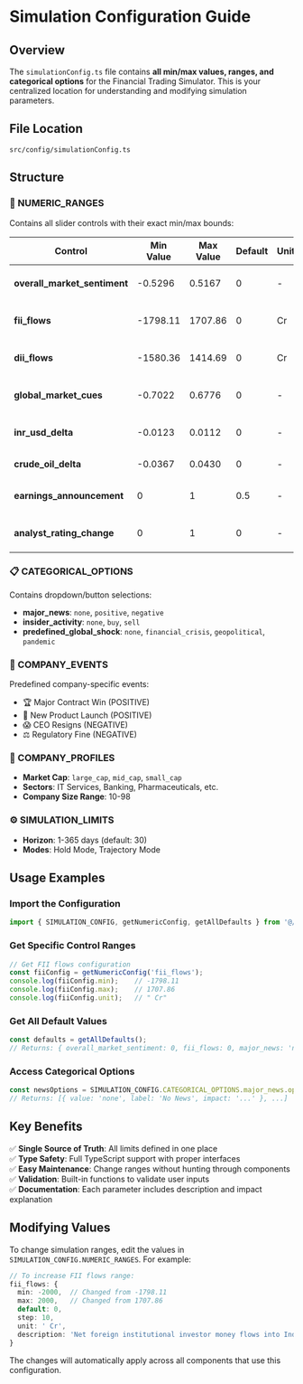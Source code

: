 # Simulation Configuration Guide

## Overview
The `simulationConfig.ts` file contains **all min/max values, ranges, and categorical options** for the Financial Trading Simulator. This is your centralized location for understanding and modifying simulation parameters.

## File Location
```
src/config/simulationConfig.ts
```

## Structure

### 🔢 NUMERIC_RANGES
Contains all slider controls with their exact min/max bounds:

| Control | Min Value | Max Value | Default | Unit | Description |
|---------|-----------|-----------|---------|------|-------------|
| **overall_market_sentiment** | -0.5296 | 0.5167 | 0 | - | Market confidence levels |
| **fii_flows** | -1798.11 | 1707.86 | 0 | Cr | Foreign institutional flows |
| **dii_flows** | -1580.36 | 1414.69 | 0 | Cr | Domestic institutional flows |
| **global_market_cues** | -0.7022 | 0.6776 | 0 | - | International market impact |
| **inr_usd_delta** | -0.0123 | 0.0112 | 0 | - | Currency exchange changes |
| **crude_oil_delta** | -0.0367 | 0.0430 | 0 | - | Oil price impact |
| **earnings_announcement** | 0 | 1 | 0.5 | - | Earnings event probability |
| **analyst_rating_change** | 0 | 1 | 0 | - | Rating change impact |

### 📋 CATEGORICAL_OPTIONS
Contains dropdown/button selections:

- **major_news**: `none`, `positive`, `negative`
- **insider_activity**: `none`, `buy`, `sell`  
- **predefined_global_shock**: `none`, `financial_crisis`, `geopolitical`, `pandemic`

### 🎯 COMPANY_EVENTS
Predefined company-specific events:
- 🏆 Major Contract Win (POSITIVE)
- 🚀 New Product Launch (POSITIVE)
- 😱 CEO Resigns (NEGATIVE)
- ⚖️ Regulatory Fine (NEGATIVE)

### 🏢 COMPANY_PROFILES
- **Market Cap**: `large_cap`, `mid_cap`, `small_cap`
- **Sectors**: IT Services, Banking, Pharmaceuticals, etc.
- **Company Size Range**: 10-98

### ⚙️ SIMULATION_LIMITS
- **Horizon**: 1-365 days (default: 30)
- **Modes**: Hold Mode, Trajectory Mode

## Usage Examples

### Import the Configuration
```typescript
import { SIMULATION_CONFIG, getNumericConfig, getAllDefaults } from '@/config/simulationConfig';
```

### Get Specific Control Ranges
```typescript
// Get FII flows configuration
const fiiConfig = getNumericConfig('fii_flows');
console.log(fiiConfig.min);    // -1798.11
console.log(fiiConfig.max);    // 1707.86
console.log(fiiConfig.unit);   // " Cr"
```

### Get All Default Values
```typescript
const defaults = getAllDefaults();
// Returns: { overall_market_sentiment: 0, fii_flows: 0, major_news: 'none', ... }
```

### Access Categorical Options
```typescript
const newsOptions = SIMULATION_CONFIG.CATEGORICAL_OPTIONS.major_news.options;
// Returns: [{ value: 'none', label: 'No News', impact: '...' }, ...]
```

## Key Benefits

✅ **Single Source of Truth**: All limits defined in one place  
✅ **Type Safety**: Full TypeScript support with proper interfaces  
✅ **Easy Maintenance**: Change ranges without hunting through components  
✅ **Validation**: Built-in functions to validate user inputs  
✅ **Documentation**: Each parameter includes description and impact explanation  

## Modifying Values

To change simulation ranges, edit the values in `SIMULATION_CONFIG.NUMERIC_RANGES`. For example:

```typescript
// To increase FII flows range:
fii_flows: {
  min: -2000,  // Changed from -1798.11
  max: 2000,   // Changed from 1707.86
  default: 0,
  step: 10,
  unit: ' Cr',
  description: 'Net foreign institutional investor money flows into Indian markets'
}
```

The changes will automatically apply across all components that use this configuration.